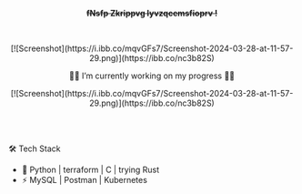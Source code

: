 



<p align="center"> <front face="Orbitron"> <del><b>
fNsfp Zkrippvg lyvzqcemsfioprv !
</b></del></p>  </front>


<br/>

<p align="center">
[![Screenshot](https://i.ibb.co/mqvGFs7/Screenshot-2024-03-28-at-11-57-29.png)](https://ibb.co/nc3b82S)
</p>

<p align="center">
👨‍💻 I’m currently working on my progress 👨‍💻
</p>

<p align="center">
[![Screenshot](https://i.ibb.co/mqvGFs7/Screenshot-2024-03-28-at-11-57-29.png)](https://ibb.co/nc3b82S)
</p>

<br/>
<br/>

🛠 Tech Stack

- 🚧   Python | terraform | C | trying Rust
- ⚡   MySQL | Postman | Kubernetes



